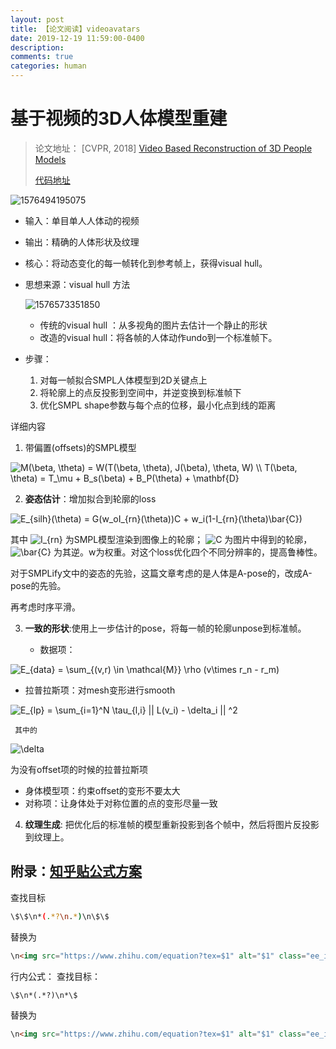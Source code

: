 ```yaml
---
layout: post
title: 【论文阅读】videoavatars
date: 2019-12-19 11:59:00-0400
description: 
comments: true
categories: human
---
```


# 基于视频的3D人体模型重建

> 论文地址： [CVPR, 2018] [Video Based Reconstruction of 3D People Models](https://virtualhumans.mpi-inf.mpg.de/papers/alldieck2018video/alldieck2018videoshapes.pdf)
>
> [代码地址](https://github.com/thmoa/videoavatars)

![1576494195075](video3D.assets/1576494195075.png)



- 输入：单目单人人体动的视频

- 输出：精确的人体形状及纹理

- 核心：将动态变化的每一帧转化到参考帧上，获得visual hull。

- 思想来源：visual hull 方法
  
  
  
  ![1576573351850](videoavatars.assets/1576573351850.png)
  
  - 传统的visual hull ：从多视角的图片去估计一个静止的形状
  - 改造的visual hull：将各帧的人体动作undo到一个标准帧下。

- 步骤：
  1. 对每一帧拟合SMPL人体模型到2D关键点上
  2. 将轮廓上的点反投影到空间中，并逆变换到标准帧下
  3. 优化SMPL shape参数与每个点的位移，最小化点到线的距离

详细内容

1. 带偏置(offsets)的SMPL模型

<img src="https://www.zhihu.com/equation?tex=M(\beta, \theta) = W(T(\beta, \theta), J(\beta), \theta, W) \\
T(\beta, \theta) = T_\mu + B_s(\beta) + B_P(\theta) + \mathbf{D}" alt="M(\beta, \theta) = W(T(\beta, \theta), J(\beta), \theta, W) \\
T(\beta, \theta) = T_\mu + B_s(\beta) + B_P(\theta) + \mathbf{D}" class="ee_img tr_noresize" eeimg="1">



2. **姿态估计**：增加拟合到轮廓的loss

   

<img src="https://www.zhihu.com/equation?tex=   E_{silh}(\theta) = G(w_oI_{rn}(\theta))C + w_i(1-I_{rn}(\theta)\bar{C})
   " alt="   E_{silh}(\theta) = G(w_oI_{rn}(\theta))C + w_i(1-I_{rn}(\theta)\bar{C})
   " class="ee_img tr_noresize" eeimg="1">

其中
<img src="https://www.zhihu.com/equation?tex=I_{rn}" alt="I_{rn}" class="ee_img tr_noresize" eeimg="1">
为SMPL模型渲染到图像上的轮廓；
<img src="https://www.zhihu.com/equation?tex=C" alt="C" class="ee_img tr_noresize" eeimg="1">
为图片中得到的轮廓，
<img src="https://www.zhihu.com/equation?tex=\bar{C}" alt="\bar{C}" class="ee_img tr_noresize" eeimg="1">
为其逆。w为权重。对这个loss优化四个不同分辨率的，提高鲁棒性。

   对于SMPLify文中的姿态的先验，这篇文章考虑的是人体是A-pose的，改成A-pose的先验。

   再考虑时序平滑。

3. **一致的形状**:使用上一步估计的pose，将每一帧的轮廓unpose到标准帧。

   - 数据项：
     

<img src="https://www.zhihu.com/equation?tex=     E_{data} = \sum_{(v,r) \in \mathcal{M}} \rho (v\times r_n - r_m)
     " alt="     E_{data} = \sum_{(v,r) \in \mathcal{M}} \rho (v\times r_n - r_m)
     " class="ee_img tr_noresize" eeimg="1">


   - 拉普拉斯项：对mesh变形进行smooth
     

<img src="https://www.zhihu.com/equation?tex=     E_{lp} = \sum_{i=1}^N \tau_{l,i} || L(v_i) - \delta_i || ^2
     " alt="     E_{lp} = \sum_{i=1}^N \tau_{l,i} || L(v_i) - \delta_i || ^2
     " class="ee_img tr_noresize" eeimg="1">

     其中的
<img src="https://www.zhihu.com/equation?tex=\delta" alt="\delta" class="ee_img tr_noresize" eeimg="1">

为没有offset项的时候的拉普拉斯项

   - 身体模型项：约束offset的变形不要太大
   - 对称项：让身体处于对称位置的点的变形尽量一致

4. **纹理生成**: 把优化后的标准帧的模型重新投影到各个帧中，然后将图片反投影到纹理上。


## 附录：[知乎贴公式方案](https://zhuanlan.zhihu.com/p/69142198)

查找目标
```bash
\$\$\n*(.*?\n.*)\n\$\$
```
替换为
```html
\n<img src="https://www.zhihu.com/equation?tex=$1" alt="$1" class="ee_img tr_noresize" eeimg="1">\n
```

行内公式：
查找目标：
```html
\$\n*(.*?)\n*\$
```
替换为
```html
\n<img src="https://www.zhihu.com/equation?tex=$1" alt="$1" class="ee_img tr_noresize" eeimg="1">\n
```
